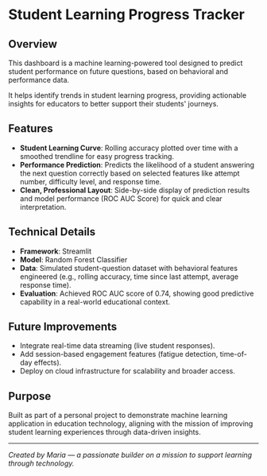 # Student Learning Progress Tracker

## Overview
This dashboard is a machine learning-powered tool designed to predict student performance on future questions, based on behavioral and performance data.

It helps identify trends in student learning progress, providing actionable insights for educators to better support their students' journeys.

## Features
- **Student Learning Curve**: Rolling accuracy plotted over time with a smoothed trendline for easy progress tracking.
- **Performance Prediction**: Predicts the likelihood of a student answering the next question correctly based on selected features like attempt number, difficulty level, and response time.
- **Clean, Professional Layout**: Side-by-side display of prediction results and model performance (ROC AUC Score) for quick and clear interpretation.

## Technical Details
- **Framework**: Streamlit
- **Model**: Random Forest Classifier
- **Data**: Simulated student-question dataset with behavioral features engineered (e.g., rolling accuracy, time since last attempt, average response time).
- **Evaluation**: Achieved ROC AUC score of 0.74, showing good predictive capability in a real-world educational context.

## Future Improvements
- Integrate real-time data streaming (live student responses).
- Add session-based engagement features (fatigue detection, time-of-day effects).
- Deploy on cloud infrastructure for scalability and broader access.

## Purpose
Built as part of a personal project to demonstrate machine learning application in education technology, aligning with the mission of improving student learning experiences through data-driven insights.

---

*Created by Maria — a passionate builder on a mission to support learning through technology.*
